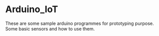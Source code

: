 # Arduino_IoT
These are some sample arduino programmes for prototyping purpose.
Some basic sensors and how to use them.
